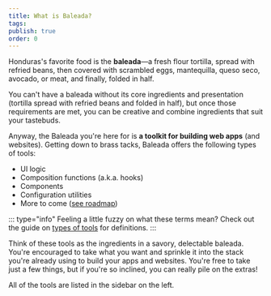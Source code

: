 ```yaml
---
title: What is Baleada?
tags: 
publish: true
order: 0
---
```


Honduras's favorite food is the **baleada**—a fresh flour tortilla, spread with refried beans, then covered with scrambled eggs, mantequilla, queso seco, avocado, or meat, and finally, folded in half.

You can't have a baleada without its core ingredients and presentation (tortilla spread with refried beans and folded in half), but once those requirements are met, you can be creative and combine ingredients that suit your tastebuds.

Anyway, the Baleada you're here for is **a toolkit for building web apps** (and websites). Getting down to brass tacks, Baleada offers the following types of tools:
- UI logic
- Composition functions (a.k.a. hooks)
- Components
- Configuration utilities
- More to come ([see roadmap](/docs/roadmap))

::: type="info"
Feeling a little fuzzy on what these terms mean? Check out the guide on [types of tools](/docs/types-of-tools) for definitions.
:::

Think of these tools as the ingredients in a savory, delectable baleada. You're encouraged to take what you want and sprinkle it into the stack you're already using to build your apps and websites. You're free to take just a few things, but if you're so inclined, you can really pile on the extras!

All of the tools are listed in the sidebar on the left.

<!-- :::
## Who is Baleada designed for?
:::

Baleada is designed for developers who:
- **Do** want to add common UI features and behaviors to their app, but **don't** want to think about implementation details.
- **Do** value consistency and predictability in JavaScript library APIs.
- **Do** care about performance, best practices, internationalization, accessibility, and security, but **haven't** had time to fine-tune this stuff in the past, because they've always been too busy hacking together a custom autocomplete component or another 🤬 carousel for the who-knows-how-many-th time.
- **Do** appreciate the role React hooks and Vue composition functions play in making web dev easier and more inclusive.
- **Do** appreciate [the benefits of using SVG over icon fonts](http://www.fullstackradio.com/47).
- **Do** appreciate documentation that makes them hungry. -->
<!-- - **Do** want a design system to govern their styles, but **don't** want their apps and sites to look like everyone else's. -->
